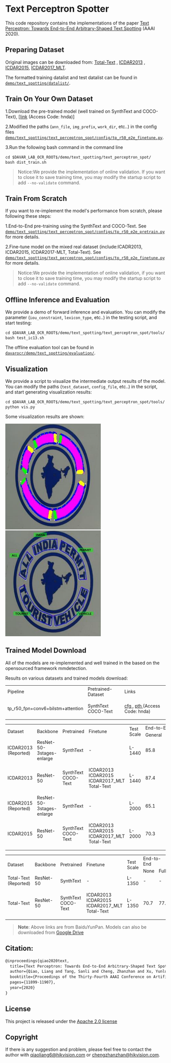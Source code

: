 # Text Perceptron Spotter

This code repository contains the implementations of the paper [Text Perceptron: Towards End-to-End Arbitrary-Shaped Text Spotting](https://arxiv.org/pdf/2002.06820.pdf) (AAAI 2020).

## Preparing Dataset
Original images can be downloaded from: [Total-Text](https://github.com/cs-chan/Total-Text-Dataset "Total-Text") , [ICDAR2013](https://rrc.cvc.uab.es/?ch=2) , [ICDAR2015](https://rrc.cvc.uab.es/?ch=4), [ICDAR2017_MLT](https://rrc.cvc.uab.es/?ch=8).

The formatted training datalist and test datalist can be found in [`demo/text_spotting/datalist/`](../datalist).


## Train On Your Own Dataset
1.Download the pre-trained model (well trained on SynthText and COCO-Text), [[link](https://pan.baidu.com/s/1KDWKlhU3s1WcKBBpKw9leA) (Access Code: hnda)]

2.Modified the paths (`ann_file`, `img_prefix`, `work_dir`, etc..) in the config files [`demo/text_spotting/text_perceptron_spot/config/tp_r50_e2e_finetune.py`](./configs/tp_r50_e2e_finetune.py).

3.Run the following bash command in the command line
``` shell
cd $DAVAR_LAB_OCR_ROOT$/demo/text_spotting/text_perceptron_spot/
bash dist_train.sh
```
>Notice:We provide the implementation of online validation. If you want to close it to save training time, you may modify the startup script to add `--no-validate` command.

## Train From Scratch
If you want to re-implement the model's performance from scratch, please following these steps:

1.End-to-End pre-training using the SynthText and COCO-Text. See [`demo/text_spotting/text_perceptron_spot/configs/tp_r50_e2e_pretrain.py`](./configs/tp_r50_e2e_pretrain.py) for more details.

2.Fine-tune model on the mixed real dataset (include:ICADR2013, ICDAR2015, ICDAR2017-MLT, Total-Text). See [`demo/text_spotting/text_perceptron_spot/configs/tp_r50_e2e_finetune.py`](./configs/tp_r50_e2e_finetune.py) for more details.

>Notice:We provide the implementation of online validation, if you want to close it to save training time, you may modify the startup script to add `--no-validate` command.

## Offline Inference and Evaluation
We provide a demo of forward inference and evaluation. You can modify the parameter (`iou_constraint`, `lexicon_type`, etc..) in the testing script, and start testing:
``` shell
cd $DAVAR_LAB_OCR_ROOT$/demo/text_spotting/text_perceptron_spot/tools/
bash test_ic13.sh
```

The offline evaluation tool can be found in [`davarocr/demo/text_spotting/evaluation/`](../evaluation).

## Visualization
We provide a script to visualize the intermediate output results of the model. You can modify the paths (`test_dataset`, `config_file`, etc..) in the script, and start generating visualization results:
``` shell
cd $DAVAR_LAB_OCR_ROOT$/demo/text_spotting/text_perceptron_spot/tools/
python vis.py
```

Some visualization results are shown:

![./vis/seg.png](./vis/seg.png)
![./vis/text.png](./vis/text.png)

## Trained Model Download
All of the models are re-implemented and well trained in the based on the opensourced framework mmdetection.

Results on various datasets and trained models download:
<table>
	<tr>
		<td>Pipeline</td>
		<td>Pretrained-Dataset</td>
		<td>Links</td>
	</tr>
	<tr>
		<td>tp_r50_fpn+conv6+bilstm+attention</td>
		<td>SynthText<br>COCO-Text</td>
		<td><p><a href="./configs/tp_r50_e2e_pretrain.py">cfg </a>, <a href="https://pan.baidu.com/s/1KDWKlhU3s1WcKBBpKw9leA">pth </a> (Access Code: hnda)</p></td>
	</tr>
</table>

<table>
	<tr>
		<td rowspan="2">Dataset</td>
		<td rowspan="2">Backbone</td>
		<td rowspan="2">Pretrained</td>
		<td rowspan="2">Finetune</td>
		<td rowspan="2">Test Scale</td>
		<td colspan="3">End-to-End</td>
		<td colspan="3">Word Spotting</td>
		<td rowspan="2">Links</td>
	</tr>
	<tr>
		<td>General</td>
		<td>Weak</td>
		<td>Strong</td>
		<td>General</td>
		<td>Weak</td>
		<td>Strong</td>
	</tr>
	<tr>
		<td>ICDAR2013<br>(Reported)</td>
		<td>ResNet-50-3stages-enlarge</td>
		<td>SynthText</td>
		<td>-</td>
		<td>L-1440</td>
		<td>85.8</td>
		<td>90.7</td>
		<td>91.4</td>
		<td>88.5</td>
		<td>94.0</td>
		<td>94.9</td>
		<td>-</td>
	</tr>
	<tr>
		<td>ICDAR2013</td>
		<td>ResNet-50</td>
		<td>SynthText<br>COCO-Text</td>
		<td>ICDAR2013<br>ICDAR2015<br>ICDAR2017_MLT<br>Total-Text</td>
		<td>L-1440</td>
		<td>87.4</td>
		<td>90.6</td>
		<td>91.2</td>
		<td>90.9</td>
		<td>93.8</td>
		<td>94.2</td>
		<td><p><a href="./configs/tp_r50_e2e_finetune.py">cfg </a>, <a href="https://pan.baidu.com/s/1U7CDtbTTpZ11zw0Vg7zYYA">pth </a> (Access Code: 20bj)</p></td>
	</tr>
	<tr>
		<td>ICDAR2015<br>(Reported)</td>
		<td>ResNet-50-3stages-enlarge</td>
		<td>SynthText</td>
		<td>-</td>
		<td>L-2000</td>
		<td>65.1</td>
		<td>76.6</td>
		<td>80.5</td>
		<td>67.9</td>
		<td>79.4</td>
		<td>84.1</td>
		<td>-</td>
	</tr>
	<tr>
		<td>ICDAR2015</td>
		<td>ResNet-50</td>
		<td>SynthText<br>COCO-Text</td>
		<td>ICDAR2013<br>ICDAR2015<br>ICDAR2017_MLT<br>Total-Text</td>
		<td>L-2000</td>
		<td>70.3</td>
		<td>77.0</td>
		<td>80.0</td>
		<td>70.8</td>
		<td>79.8</td>
		<td>83.2</td>
		<td><p><a href="./configs/tp_r50_e2e_finetune.py">cfg </a>, <a href="https://pan.baidu.com/s/1U7CDtbTTpZ11zw0Vg7zYYA">pth </a> (Access Code: 20bj)</p></td>
	</tr>
</table>

<table>
	<tr>
		<td rowspan="2">Dataset</td>
		<td rowspan="2">Backbone</td>
		<td rowspan="2">Pretrained</td>
		<td rowspan="2">Finetune</td>
		<td rowspan="2">Test Scale</td>
		<td colspan="2">End-to-End</td>
		<td colspan="2">Word Spotting</td>
		<td rowspan="2">Links</td>
	</tr>
	<tr>
		<td>None</td>
		<td>Full</td>
		<td>None</td>
		<td>Full</td>
	</tr>
	<tr>
		<td>Total-Text<br>(Reported)</td>
		<td>ResNet-50</td>
		<td>SynthText</td>
		<td>-</td>
		<td>L-1350</td>
		<td>-</td>
		<td>-</td>
		<td>69.7</td>
		<td>78.3</td>
		<td>-</td>
	</tr>
	<tr>
		<td>Total-Text</td>
		<td>ResNet-50</td>
		<td>SynthText<br>COCO-Text</td>
		<td>ICDAR2013<br>ICDAR2015<br>ICDAR2017_MLT<br>Total-Text</td>
		<td>L-1350</td>
		<td>70.7</td>
		<td>77.3</td>
		<td>73.9</td>
		<td>81.8</td>
		<td><p><a href="./configs/tp_r50_e2e_finetune.py">cfg </a>, <a href="https://pan.baidu.com/s/1U7CDtbTTpZ11zw0Vg7zYYA">pth </a> (Access Code: 20bj)</p></td>
	</tr>
</table>

> **Note**: Above links are from BaiduYunPan. Models can also be downloaded from [Google Drive](https://drive.google.com/drive/folders/1xQXdHRvBNmm2J7jt5zkDAfQ7Xw54COr9?usp=sharing)

## Citation:

``` markdown
@inproceedings{qiao2020text,
  title={Text Perceptron: Towards End-to-End Arbitrary-Shaped Text Spotting},
  author={Qiao, Liang and Tang, Sanli and Cheng, Zhanzhan and Xu, Yunlu and Niu, Yi and Pu, Shiliang and Wu, Fei},
  booktitle={Proceedings of the Thirty-Fourth AAAI Conference on Artificial Intelligence (AAAI)},
  pages={11899-11907},
  year={2020}
}
```

## License
This project is released under the [Apache 2.0 license](../../../davar_ocr/LICENSE)

## Copyright
If there is any suggestion and problem, please feel free to contact the author with qiaoliang6@hikvision.com or chengzhanzhan@hikvision.com.
